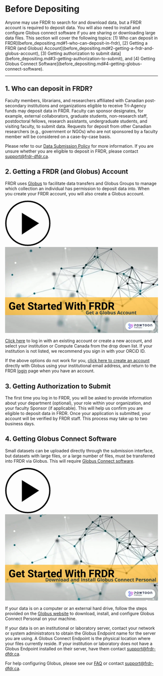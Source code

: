 ﻿<h1>Before Depositing</h1>
Anyone may use FRDR to search for and download data, but a FRDR account is required to deposit data. You will also need to install and configure Globus connect software if you are sharing or downloading large data files. This section will cover the following topics: [1) Who can deposit in FRDR](before_depositing.md#1-who-can-deposit-in-frdr), [2) Getting a FRDR (and Globus) Account](before_depositing.md#2-getting-a-frdr-and-globus-account), [3) Getting authorization to submit data](before_depositing.md#3-getting-authorization-to-submit), and [4) Getting Globus Connect Software](before_depositing.md#4-getting-globus-connect-software).

<hr/>

## 1. Who can deposit in FRDR?

Faculty members, librarians, and researchers affiliated with Canadian post-secondary institutions and organizations eligible to receive Tri-Agency funds may deposit data in FRDR. Faculty can sponsor 	designates, for example, external collaborators, graduate students, non-research staff, postdoctoral fellows, research assistants, undergraduate students, and visiting faculty, to submit data. Requests for deposit from other Canadian researchers (e.g., government or NGOs) who are not sponsored by a faculty member will be considered on a case-by-case basis.

Please refer to our [Data Submission Policy](/policies/en/data_submission/) for more information. If you are unsure whether you are eligible to deposit in FRDR, please contact [support@frdr-dfdr.ca](mailto:support@frdr-dfdr.ca).

## 2. Getting a FRDR (and Globus) Account

FRDR uses [Globus](https://www.globus.org/data-transfer) to facilitate data transfers and Globus Groups to manage which collection an individual has permission to deposit data into. When you create your FRDR account, you will also create a Globus account.

<div class="video-wrap">
<a href="https://www.youtube.com/watch?v=Amj-RpT_y2c&list=PLX9EpizS4A0suoSV2N0nn9parl96xHPkz&cc_lang_pref=en&cc_load_policy=1" target="_blank">
  <div class="video-play-btn">
    <svg xmlns="http://www.w3.org/2000/svg" width="150px" height="150px" viewbox="0 0 150 150" version="1.1">
        <path stroke="#cccccc" stroke-width="2px" d="M150,0A150,150,0,1,0,300,150,150,150,0,0,0,150,0Zm0,290A140,140,0,1,1,290,150,140,140,0,0,1,150,290Z" transform="matrix(0.5,0,0,0.5,0,0)"></path>
        <polygon stroke="#cccccc" stroke-width="2px" points="225 150 110 80 110 225 225 150" transform="matrix(0.5,0,0,0.5,0,0)"></polygon>
    </svg>
  </div>
  <img class="video-placeholder" src="/docs/img/video_placeholders/en/get_globus_account.png" alt="Video preview: Get a Globus Account">
</a>
</div>

[Click here](/repo/PublishDashboard) to log in with an existing account or create a new account, and select your institution or Compute Canada from the drop down list. If your institution is not listed, we recommend you sign in with your ORCiD ID.

If the above options do not work for you, [click here to create an account](https://www.globusid.org/create) directly with Globus using your institutional email address, and return to the FRDR [login](/repo/PublishDashboard) page when you have an account.

## 3. Getting Authorization to Submit

The first time you log in to FRDR, you will be asked to provide information about your department (optional), your role within your organization, and your faculty Sponsor (if applicable). This will help us confirm you are eligible to deposit data in FRDR. Once your application is submitted, your account will be verified by FRDR staff. This process may take up to two business days.

## 4. Getting Globus Connect Software

Small datasets can be uploaded directly through the submission interface, but datasets with large files, or a large number of files, must be transferred into FRDR via Globus. This will require [Globus Connect software](https://www.globus.org/globus-connect).

<div class="video-wrap">
<a href="https://www.youtube.com/watch?v=NJYTl3yhRl4&list=PLX9EpizS4A0suoSV2N0nn9parl96xHPkz&cc_lang_pref=en&cc_load_policy=1" target="_blank">
  <div class="video-play-btn">
    <svg xmlns="http://www.w3.org/2000/svg" width="150px" height="150px" viewbox="0 0 150 150" version="1.1">
        <path stroke="#cccccc" stroke-width="2px" d="M150,0A150,150,0,1,0,300,150,150,150,0,0,0,150,0Zm0,290A140,140,0,1,1,290,150,140,140,0,0,1,150,290Z" transform="matrix(0.5,0,0,0.5,0,0)"></path>
        <polygon stroke="#cccccc" stroke-width="2px" points="225 150 110 80 110 225 225 150" transform="matrix(0.5,0,0,0.5,0,0)"></polygon>
    </svg>
  </div>
  <img class="video-placeholder" src="/docs/img/video_placeholders/en/install_globus.png" alt="Video preview: Install Globus Connect Personal">
</a>
</div>

If your data is on a computer or an external hard drive, follow the steps provided on the [Globus website](https://www.globus.org/globus-connect-personal) to download, install, and configure Globus Connect Personal on your machine.

If your data is on an institutional or laboratory server, contact your network or system administrators to obtain the Globus Endpoint name for the server you are using. A Globus Connect Endpoint is the physical location where your files currently reside. If your institution or laboratory does not have a Globus Endpoint installed on their server, have them contact [support@frdr-dfdr.ca](mailto:support@frdr-dfdr.ca).

For help configuring Globus, please see our [FAQ](faq.md) or contact [support@frdr-dfdr.ca](mailto:support@frdr-dfdr.ca).
